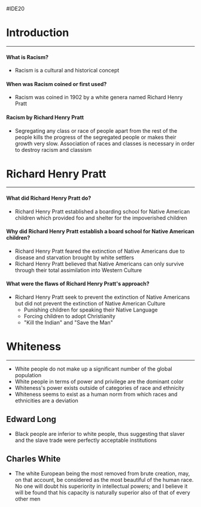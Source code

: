 #IDE20 
# Introduction
---
#### What is Racism?
- Racism is a cultural and historical concept
#### When was Racism coined or first used?
- Racism was coined in 1902 by a white genera named Richard Henry Pratt

#### Racism by Richard Henry Pratt
- Segregating any class or race of people apart from the rest of the people kills the progress of the segregated people or makes their growth very slow. Association of races and classes is necessary in order to destroy racism and classism

# Richard Henry Pratt
---
#### What did Richard Henry Pratt do?
- Richard Henry Pratt established a boarding school for Native American children which provided foo and shelter for the impoverished children
#### Why did Richard Henry Pratt establish a board school for Native American children?
- Richard Henry Pratt feared the extinction of Native Americans due to disease and starvation brought by white settlers
- Richard Henry Pratt believed that Native Americans can only survive through their total assimilation into Western Culture
#### What were the flaws of Richard Henry Pratt's approach?
- Richard Henry Pratt seek to prevent the extinction of Native Americans but did not prevent the extinction of Native American Culture
	- Punishing children for speaking their Native Language
	- Forcing children to adopt Christianity
	- "Kill the Indian" and "Save the Man"

# Whiteness
---
- White people do not make up a significant number of the global population
- White people in terms of power and privilege are the dominant color
- Whiteness's power exists outside of categories of race and ethnicity
- Whiteness seems to exist as a human norm from which races and ethnicities are a deviation
## Edward Long
- Black people are inferior to white people, thus suggesting that slaver and the slave trade were perfectly acceptable institutions
## Charles White
- The white European being the most removed from brute creation, may, on that account, be considered as the most beautiful of the human race. No one will doubt his superiority in intellectual powers; and I believe it will be found that his capacity is naturally superior also of that of every other men